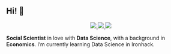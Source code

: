 ## Hi! 👋

<p align="center">
    <a href="www.linkedin.com/in/sara-ynes-gonzales-santisteban-901a37226">
        <img src="https://img.shields.io/badge/linkedin-%230077B5.svg?&style=for-the-badge&logo=linkedin&logoColor=white">
    </a>
    <a href="https://twitter.com/isi_mube](https://x.com/saraynes_gs">
        <img src="https://img.shields.io/badge/twitter-%230077B5.svg?&style=for-the-badge&logo=twitter&logoColor=white&color=00acee">
    </a>
    <a href="https://www.researchgate.net/profile/Isidre_Munne-Bertran](https://orcid.org/0000-0002-5580-2153">
        <img src="https://img.shields.io/badge/https%3A%2F%2Fimages.app.goo.gl%2FaDBaCA9UNke4iQQX8">
    </a>
</p>


<!--
**SaraynesGS/SaraynesGS** is a ✨ _special_ ✨ repository because its `README.md` (this file) appears on your GitHub profile.

Here are some ideas to get you started:

- 🔭 I’m currently working on ...
- 🌱 I’m currently learning ...
- 👯 I’m looking to collaborate on ...
- 🤔 I’m looking for help with ...
- 💬 Ask me about ...
- 📫 How to reach me: ...
- 😄 Pronouns: ...
- ⚡ Fun fact: ...
-->


**Social Scientist** in love with **Data Science**, with a background in **Economics**.
I’m currently learning Data Science in Ironhack.
